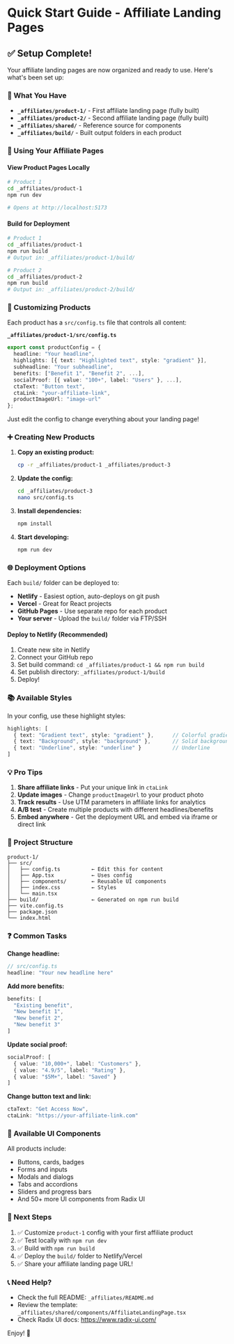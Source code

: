 # Quick Start Guide - Affiliate Landing Pages

## ✅ Setup Complete!

Your affiliate landing pages are now organized and ready to use. Here's what's been set up:

### 📁 What You Have

- **`_affiliates/product-1/`** - First affiliate landing page (fully built)
- **`_affiliates/product-2/`** - Second affiliate landing page (fully built)
- **`_affiliates/shared/`** - Reference source for components
- **`_affiliates/build/`** - Built output folders in each product

### 🚀 Using Your Affiliate Pages

#### View Product Pages Locally

```bash
# Product 1
cd _affiliates/product-1
npm run dev

# Opens at http://localhost:5173
```

#### Build for Deployment

```bash
# Product 1
cd _affiliates/product-1
npm run build
# Output in: _affiliates/product-1/build/

# Product 2
cd _affiliates/product-2
npm run build
# Output in: _affiliates/product-2/build/
```

### 📝 Customizing Products

Each product has a `src/config.ts` file that controls all content:

**`_affiliates/product-1/src/config.ts`**
```typescript
export const productConfig = {
  headline: "Your headline",
  highlights: [{ text: "Highlighted text", style: "gradient" }],
  subheadline: "Your subheadline",
  benefits: ["Benefit 1", "Benefit 2", ...],
  socialProof: [{ value: "100+", label: "Users" }, ...],
  ctaText: "Button text",
  ctaLink: "your-affiliate-link",
  productImageUrl: "image-url"
};
```

Just edit the config to change everything about your landing page!

### ➕ Creating New Products

1. **Copy an existing product:**
   ```bash
   cp -r _affiliates/product-1 _affiliates/product-3
   ```

2. **Update the config:**
   ```bash
   cd _affiliates/product-3
   nano src/config.ts
   ```

3. **Install dependencies:**
   ```bash
   npm install
   ```

4. **Start developing:**
   ```bash
   npm run dev
   ```

### 🌐 Deployment Options

Each `build/` folder can be deployed to:

- **Netlify** - Easiest option, auto-deploys on git push
- **Vercel** - Great for React projects
- **GitHub Pages** - Use separate repo for each product
- **Your server** - Upload the `build/` folder via FTP/SSH

#### Deploy to Netlify (Recommended)

1. Create new site in Netlify
2. Connect your GitHub repo
3. Set build command: `cd _affiliates/product-1 && npm run build`
4. Set publish directory: `_affiliates/product-1/build`
5. Deploy!

### 📚 Available Styles

In your config, use these highlight styles:

```typescript
highlights: [
  { text: "Gradient text", style: "gradient" },      // Colorful gradient
  { text: "Background", style: "background" },       // Solid background
  { text: "Underline", style: "underline" }          // Underline
]
```

### 💡 Pro Tips

1. **Share affiliate links** - Put your unique link in `ctaLink`
2. **Update images** - Change `productImageUrl` to your product photo
3. **Track results** - Use UTM parameters in affiliate links for analytics
4. **A/B test** - Create multiple products with different headlines/benefits
5. **Embed anywhere** - Get the deployment URL and embed via iframe or direct link

### 🔗 Project Structure

```
product-1/
├── src/
│   ├── config.ts          ← Edit this for content
│   ├── App.tsx            ← Uses config
│   ├── components/        ← Reusable UI components
│   ├── index.css          ← Styles
│   └── main.tsx
├── build/                 ← Generated on npm run build
├── vite.config.ts
├── package.json
└── index.html
```

### ❓ Common Tasks

**Change headline:**
```typescript
// src/config.ts
headline: "Your new headline here"
```

**Add more benefits:**
```typescript
benefits: [
  "Existing benefit",
  "New benefit 1",
  "New benefit 2",
  "New benefit 3"
]
```

**Update social proof:**
```typescript
socialProof: [
  { value: "10,000+", label: "Customers" },
  { value: "4.9/5", label: "Rating" },
  { value: "$5M+", label: "Saved" }
]
```

**Change button text and link:**
```typescript
ctaText: "Get Access Now",
ctaLink: "https://your-affiliate-link.com"
```

### 🎨 Available UI Components

All products include:
- Buttons, cards, badges
- Forms and inputs
- Modals and dialogs
- Tabs and accordions
- Sliders and progress bars
- And 50+ more UI components from Radix UI

### 📖 Next Steps

1. ✅ Customize `product-1` config with your first affiliate product
2. ✅ Test locally with `npm run dev`
3. ✅ Build with `npm run build`
4. ✅ Deploy the `build/` folder to Netlify/Vercel
5. ✅ Share your affiliate landing page URL!

### 📞 Need Help?

- Check the full README: `_affiliates/README.md`
- Review the template: `_affiliates/shared/components/AffiliateLandingPage.tsx`
- Check Radix UI docs: https://www.radix-ui.com/

Enjoy! 🚀
